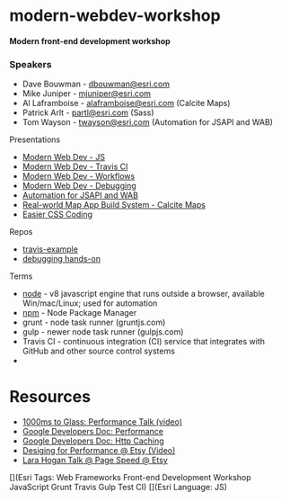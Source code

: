 # modern-webdev-workshop
#### Modern front-end development workshop

### Speakers
- Dave Bouwman - dbouwman@esri.com
- Mike Juniper - mjuniper@esri.com
- Al Laframboise - alaframboise@esri.com (Calcite Maps)
- Patrick Arlt - partl@esri.com (Sass)
- Tom Wayson - twayson@esri.com (Automation for JSAPI and WAB)


Presentations
* [Modern Web Dev - JS](http://mjuniper.github.io/presentations/modern-webdev-js#/)
* [Modern Web Dev - Travis CI](http://mjuniper.github.io/presentations/modern-webdev-ci#/)
* [Modern Web Dev - Workflows](http://mjuniper.github.io/presentations/modern-webdev-workflow.html#/)
* [Modern Web Dev - Debugging ](http://mjuniper.github.io/presentations/modern-webdev-debugging.html#/)
* [Automation for JSAPI and WAB](http://tomwayson.github.io/mwd-jsapi/)
* [Real-world Map App Build System - Calcite Maps](https://github.com/Esri/calcite-maps) 
* [Easier CSS Coding](http://patrickarlt.com/css-tooling-dev-summit-2016/#/)

Repos
* [travis-example](https://github.com/mjuniper/travis-example)
* [debugging hands-on](https://github.com/mjuniper/mwd-debugging)


Terms
* [node](nodejs.org) - v8 javascript engine that runs outside a browser, available Win/mac/Linux; used for automation
* [npm](https://www.npmjs.com/) - Node Package Manager
* grunt - node task runner (gruntjs.com)
* gulp - newer node task runner (gulpjs.com)
* Travis CI - continuous integration (CI) service that integrates with GitHub and other source control systems
* 

# Resources
- [1000ms to Glass: Performance Talk (video)](https://www.youtube.com/watch?v=Il4swGfTOSM)
- [Google Developers Doc: Performance](https://developers.google.com/web/fundamentals/performance/?hl=en)
- [Google Developers Doc: Http Caching](https://developers.google.com/web/fundamentals/performance/optimizing-content-efficiency/http-caching?hl=en#cache-control)
- [Desiging for Performance @ Etsy (Video)](http://larahogan.me/)
- [Lara Hogan Talk @ Page Speed @ Etsy](https://www.youtube.com/watch?v=EPDZJbTLOQI)


[](Esri Tags: Web Frameworks Front-end Development Workshop JavaScript Grunt Travis Gulp Test CI)
[](Esri Language: JS)


